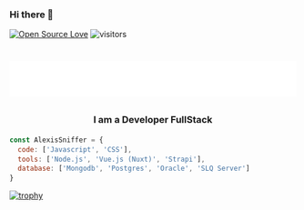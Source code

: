 ### Hi there 👋
[![Open Source Love](https://badges.frapsoft.com/os/v1/open-source.svg?v=102)](https://github.com/ellerbrock/open-source-badge/)
![visitors](https://visitor-badge.laobi.icu/badge?page_id=alexissniffer)

<h1 align="center">
  <img src="https://raw.githubusercontent.com/alexissniffer/alexissniffer/master/name.svg" alt="Alexis Sniffer" />
</h1>

<h3 align="center">I am a Developer FullStack</h3>

```javascript
const AlexisSniffer = {
  code: ['Javascript', 'CSS'],
  tools: ['Node.js', 'Vue.js (Nuxt)', 'Strapi'],
  database: ['Mongodb', 'Postgres', 'Oracle', 'SLQ Server']
}
```

[![trophy](https://github-profile-trophy.vercel.app/?username=alexissniffer&theme=algolia&margin-w=15&margin-h=15&no-frame=true)](https://github.com/ryo-ma/github-profile-trophy)

<!--START_SECTION:waka-->
<!--END_SECTION:waka-->
